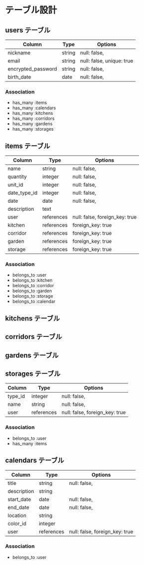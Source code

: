 # テーブル設計

## users テーブル

| Column             | Type   | Options                   |
| ------------------ | ------ | ------------------------- |
| nickname           | string | null: false,              |
| email              | string | null: false, unique: true |
| encrypted_password | string | null: false,              |
| birth_date         | date   | null: false,              |

### Association

- has_many :items
- has_many :calendars
- has_many :kitchens
- has_many :corridors
- has_many :gardens
- has_many :storages

## items テーブル

| Column       | Type       | Options                        |
| ------------ | ---------- | ------------------------------ |
| name         | string     | null: false,                   |
| quantity     | integer    | null: false,                   |
| unit_id      | integer    | null: false,                   |
| date_type_id | integer    | null: false,                   |
| date         | date       | null: false,                   |
| description  | text       |                                |
| user         | references | null: false, foreign_key: true |
| kitchen      | references | foreign_key: true              |
| corridor     | references | foreign_key: true              |
| garden       | references | foreign_key: true              |
| storage      | references | foreign_key: true              |

### Association

- belongs_to :user
- belongs_to :kitchen
- belongs_to :corridor
- belongs_to :garden
- belongs_to :storage
- belongs_to :calendar

## kitchens テーブル
## corridors テーブル
## gardens テーブル
## storages テーブル

| Column   | Type       | Options                        |
| -------- | ---------- | ------------------------------ |
| type_id  | integer    | null: false,                   |
| name     | string     | null: false,                   |
| user     | references | null: false, foreign_key: true |

### Association

- belongs_to :user
- has_many :items

## calendars テーブル

| Column      | Type       | Options                        |
| ----------- | ---------- | ------------------------------ |
| title       | string     | null: false,                   |
| description | string     |                                |
| start_date  | date       | null: false,                   |
| end_date    | date       | null: false,                   |
| location    | string     |                                |
| color_id    | integer    |                                |
| user        | references | null: false, foreign_key: true |

### Association

- belongs_to :user